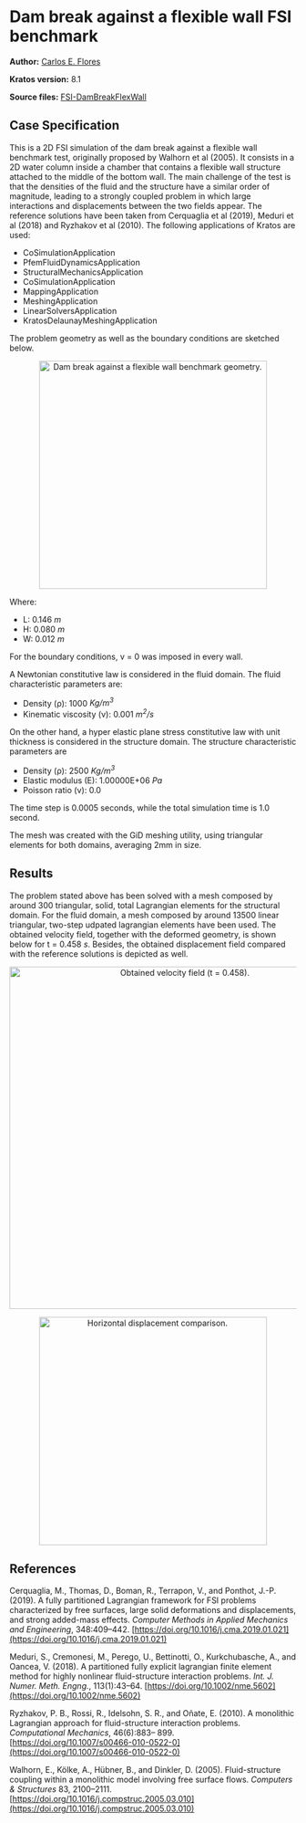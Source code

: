 # Dam break against a flexible wall FSI benchmark

**Author:** [Carlos E. Flores](https://github.com/ceulogiof)

**Kratos version:** 8.1

**Source files:** [FSI-DamBreakFlexWall](https://github.com/KratosMultiphysics/Examples/tree/master/co_simulation/validation/dam_break_flex_wall/source)

## Case Specification

This is a 2D FSI simulation of the dam break against a flexible wall benchmark test, originally proposed by Walhorn et al (2005). It consists in a 2D water column inside a chamber that contains a flexible wall structure attached to the middle of the bottom wall. The main challenge of the test is that the densities of the fluid and the structure have a similar order of magnitude, leading to a strongly coupled problem in which large interactions and displacements between the two fields appear. The reference solutions have been taken from  Cerquaglia et al (2019), Meduri et al (2018) and Ryzhakov et al (2010). The following applications of Kratos are used:
* CoSimulationApplication
* PfemFluidDynamicsApplication
* StructuralMechanicsApplication
* CoSimulationApplication
* MappingApplication
* MeshingApplication
* LinearSolversApplication
* KratosDelaunayMeshingApplication

The problem geometry as well as the boundary conditions are sketched below.
<p align="center">
  <img src="data/dam_break_flex_wall_geometry.png" alt="Dam break against a flexible wall benchmark geometry." style="width: 400px;"/>
</p>

Where:
* L: 0.146 _m_
* H: 0.080 _m_
* W: 0.012 _m_

For the boundary conditions, v = 0 was imposed in every wall.

A Newtonian constitutive law is considered in the fluid domain. The fluid characteristic parameters are:
* Density (&rho;): 1000 _Kg/m<sup>3</sup>_
* Kinematic viscosity (&nu;): 0.001 _m<sup>2</sup>/s_

On the other hand, a hyper elastic plane stress constitutive law with unit thickness is considered in the structure domain. The structure characteristic parameters are
* Density (&rho;): 2500 _Kg/m<sup>3</sup>_
* Elastic modulus (E):  1.00000E+06 _Pa_
* Poisson ratio (&nu;): 0.0

The time step is 0.0005 seconds, while the total simulation time is 1.0 second.

The mesh was created with the GiD meshing utility, using triangular elements for both domains, averaging 2mm in size.

## Results
The problem stated above has been solved with a mesh composed by around 300 triangular, solid, total Lagrangian elements for the structural domain. For the fluid domain, a mesh composed by around 13500 linear triangular, two-step udpated lagrangian elements have been used. The obtained velocity field, together with the deformed geometry, is shown below for t = 0.458 _s_. Besides, the obtained displacement field compared with the reference solutions is depicted as well.

<p align="center">
  <img src="data/flow_field_vel_t0.458.png" alt="Obtained velocity field (t = 0.458)." style="width: 600px;"/>
</p>

<p align="center">
  <img src="data/dam_break_flex_wall_ux.png" alt="Horizontal displacement comparison." style="width: 400px;"/>
</p>

## References
Cerquaglia, M., Thomas, D., Boman, R., Terrapon, V., and Ponthot, J.-P. (2019). A fully partitioned Lagrangian framework for FSI problems characterized by free surfaces, large solid deformations and displacements, and strong added-mass effects. _Computer Methods in Applied Mechanics and Engineering_, 348:409–442. [https://doi.org/10.1016/j.cma.2019.01.021](https://doi.org/10.1016/j.cma.2019.01.021)

Meduri, S., Cremonesi, M., Perego, U., Bettinotti, O., Kurkchubasche, A., and Oancea, V. (2018). A partitioned fully explicit lagrangian finite element method for highly nonlinear fluid-structure interaction problems. _Int. J. Numer. Meth. Engng._, 113(1):43–64. [https://doi.org/10.1002/nme.5602](https://doi.org/10.1002/nme.5602)

Ryzhakov, P. B., Rossi, R., Idelsohn, S. R., and Oñate, E. (2010). A monolithic Lagrangian approach for fluid-structure interaction problems. _Computational Mechanics_, 46(6):883–
899. [https://doi.org/10.1007/s00466-010-0522-0](https://doi.org/10.1007/s00466-010-0522-0)

Walhorn, E., Kölke, A., Hübner, B., and Dinkler, D. (2005). Fluid-structure coupling within a monolithic model involving free surface flows. _Computers & Structures_ 83, 2100–2111. [https://doi.org/10.1016/j.compstruc.2005.03.010](https://doi.org/10.1016/j.compstruc.2005.03.010)

